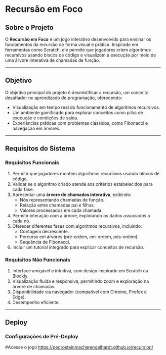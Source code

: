 # Recursão em Foco

## Sobre o Projeto
O **Recursão em Foco** é um jogo interativo desenvolvido para ensinar os fundamentos da recursão de forma visual e prática. Inspirado em ferramentas como Scratch, ele permite que jogadores criem algoritmos recursivos usando blocos de código e visualizem a execução por meio de uma árvore interativa de chamadas de função.

---

## Objetivo
O objetivo principal do projeto é desmistificar a recursão, um conceito desafiador no aprendizado de programação, oferecendo:
- Visualização em tempo real do funcionamento de algoritmos recursivos.
- Um ambiente gamificado para explorar conceitos como pilha de execução e condições de saída.
- Experiências práticas com problemas clássicos, como Fibonacci e navegação em árvores.

---

## Requisitos do Sistema

### Requisitos Funcionais
1. Permitir que jogadores montem algoritmos recursivos usando blocos de código.
2. Validar se o algoritmo criado atende aos critérios estabelecidos para cada fase.
3. Apresentar uma **árvore de chamadas interativa**, exibindo:
   - Nós representando chamadas de função.
   - Relação entre chamadas pai e filhos.
   - Valores processados em cada chamada.
4. Permitir interação com a árvore, explorando os dados associados a cada nó.
5. Oferecer diferentes fases com algoritmos recursivos, incluindo:
   - Contagem decrescente.
   - Percurso em árvores (pré-ordem, em-ordem, pós-ordem).
   - Sequência de Fibonacci.
6. Incluir um tutorial integrado para explicar conceitos de recursão.

### Requisitos Não Funcionais
1. Interface amigável e intuitiva, com design inspirado em Scratch ou Blockly.
2. Visualização fluida e responsiva, permitindo zoom e exploração na árvore de chamadas.
3. Disponibilidade via navegador (compatível com Chrome, Firefox e Edge).
4. Desempenho eficiente.

---

## Deploy

### Configurações de Pré-Deploy

#Acesse o jogo
https://pedrosteinmacherengelhardt.github.io/recursion/
